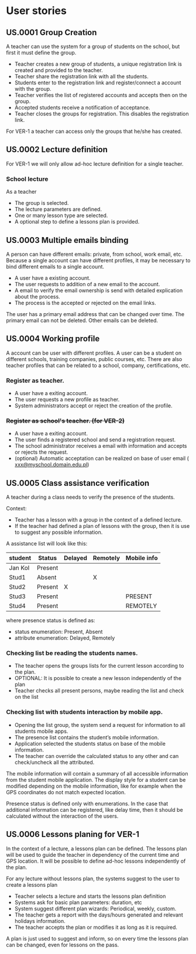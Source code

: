User stories
============

US.0001 Group Creation
----------------------

A teacher can use the system for a group of students on the school, but first it must define the group.

- Teacher creates a new group of students, a unique registration link is created and provided to the teacher.
- Teacher share the registration link with all the students.
- Students enter to the registration link and register/connect a account with the group.
- Teacher verifies the list of registered accounts and accepts then on the group.
- Accepted students receive a notification of acceptance.
- Teacher closes the groups for registration. This disables the registration link.

For VER-1 a teacher can access only the groups that he/she has created.

US.0002 Lecture definition
--------------------------

For VER-1 we will only allow ad-hoc lecture definition for a single teacher.

### School lecture
As a teacher
- The group is selected.
- The lecture parameters are defined.
- One or many lesson type are selected.
- A optional step to define a lessons plan is provided.

US.0003 Multiple emails binding
-------------------------------

A person can have different emails: private, from school, work email, etc.
Because a single account can have different profiles, it may be necessary to bind different emails to a single account.

- A user have a existing account.
- The user requests to addition of a new email to the account.
- A email to verify the email ownership is send with detailed explication about the process.
- The process is the accepted or rejected on the email links.

The user has a primary email address that can be changed over time. 
The primary email can not be deleted. 
Other emails can be deleted.


US.0004 Working profile
-----------------------

A account can be user with different profiles. A user can be a student on different schools, training companies, public courses, etc.
There are also teacher profiles that can be related to a school, company, certifications, etc.

### Register as teacher.

- A user have a exiting account.
- The user requests a new profile as teacher.
- System administrators accept or reject the creation of the profile.


### ~~Register as school's teacher. (for VER-2)~~

- A user have a exiting account.
- The user finds a registered school and send a registration request.
- The school administrator receives a email with information and accepts or rejects the request.
- (optional) Automatic acceptation can be realized on base of user email ( xxx@myschool.domain.edu.pl)

US.0005 Class assistance verification
-------------------------------------

A teacher during a class needs to verify the presence of the students.

Context:
- Teacher has a lesson with a group in the context of a defined lecture.
- If the teacher had defined a plan of lessons with the group, then it is use to suggest any possible information.

A assistance list will look like this:

| student | Status  | Delayed| Remotely| Mobile info |
|---------|---------|--------|---------|-------------|
| Jan Kol | Present |        |         |             |
| Stud1   | Absent  |        |    X    |             |
| Stud2   | Present |   X    |         |             |
| Stud3   | Present |        |         |   PRESENT   |
| Stud4   | Present |        |         |   REMOTELY  |

where presence status is defined as:
- status enumeration: Present, Absent
- attribute enumeration: Delayed, Remotely

### Checking list be reading the students names.

- The teacher opens the groups lists for the current lesson according to the plan.
- OPTIONAL: It is possible to create a new lesson independently of the plan
- Teacher checks all present persons, maybe reading the list and check on the list

### Checking list with students interaction by mobile app.

- Opening the list group, the system send a request for information to all students mobile apps.
- The presence list contains the student’s mobile information.
- Application selected the students status on base of the mobile information.
- The teacher can override the calculated status to any other and can check/uncheck all the attributed.

The mobile information will contain a summary of all accessible information from the student mobile application.
The display style for a student can be modified depending on the mobile information, like for example when the GPS
coordinates do not match expected location.

Presence status is defined only with enumerations. In the case that additional information can be registered, like
delay time, then it should be calculated without the interaction of the users.

US.0006 Lessons planing for VER-1
---------------------------------

In the context of a lecture, a lessons plan can be defined.
The lessons plan will be used to guide the teacher in dependency of the current time and GPS location.
It will be possible to define ad-hoc lessons independently of the plan.  

For any lecture without lessons plan, the systems suggest to the user to create a lessons plan

- Teacher selects a lecture and starts the lessons plan definition
- Systems ask for basic plan parameters: duration, etc
- System suggest different plan wizards: Periodical, weekly, custom.
- The teacher gets a report with the days/hours generated and relevant holidays information.
- The teacher accepts the plan or modifies it as long as it is required.

A plan is just used to suggest and inform, so on every time the lessons plan can be changed, even for lessons on the pass.
